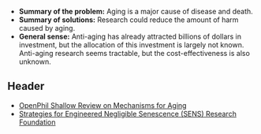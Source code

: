 <!-- TITLE: Anti-Aging -->
<!-- SUBTITLE: Helping people live longer and healthier lives -->

* **Summary of the problem:** Aging is a major cause of disease and death.
* **Summary of solutions:** Research could reduce the amount of harm caused by aging.
* **General sense:** Anti-aging has already attracted billions of dollars in investment, but the allocation of this investment is largely not known. Anti-aging research seems tractable, but the cost-effectiveness is also unknown.

## Header

* [OpenPhil Shallow Review on Mechanisms for Aging](https://www.openphilanthropy.org/research/cause-reports/scientific-research/mechanisms-aging)
* [Strategies for Engineered Negligible Senescence (SENS) Research Foundation](http://www.sens.org/)